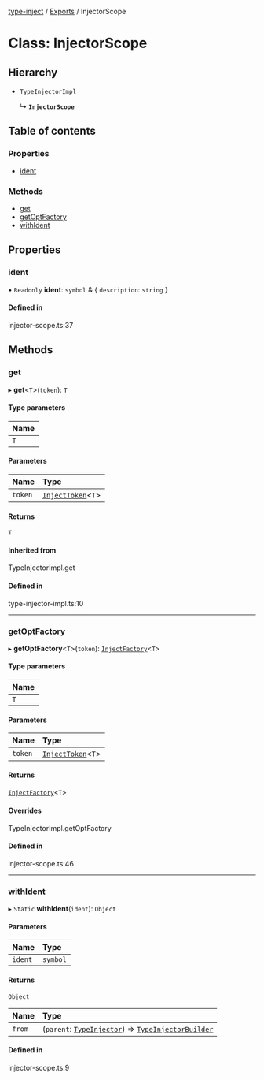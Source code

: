 [type-inject](../README.md) / [Exports](../modules.md) / InjectorScope

# Class: InjectorScope

## Hierarchy

- `TypeInjectorImpl`

  ↳ **`InjectorScope`**

## Table of contents

### Properties

- [ident](InjectorScope.md#ident)

### Methods

- [get](InjectorScope.md#get)
- [getOptFactory](InjectorScope.md#getoptfactory)
- [withIdent](InjectorScope.md#withident)

## Properties

### ident

• `Readonly` **ident**: `symbol` & { `description`: `string`  }

#### Defined in

injector-scope.ts:37

## Methods

### get

▸ **get**<`T`\>(`token`): `T`

#### Type parameters

| Name |
| :------ |
| `T` |

#### Parameters

| Name | Type |
| :------ | :------ |
| `token` | [`InjectToken`](../modules.md#injecttoken)<`T`\> |

#### Returns

`T`

#### Inherited from

TypeInjectorImpl.get

#### Defined in

type-injector-impl.ts:10

___

### getOptFactory

▸ **getOptFactory**<`T`\>(`token`): [`InjectFactory`](../interfaces/InjectFactory.md)<`T`\>

#### Type parameters

| Name |
| :------ |
| `T` |

#### Parameters

| Name | Type |
| :------ | :------ |
| `token` | [`InjectToken`](../modules.md#injecttoken)<`T`\> |

#### Returns

[`InjectFactory`](../interfaces/InjectFactory.md)<`T`\>

#### Overrides

TypeInjectorImpl.getOptFactory

#### Defined in

injector-scope.ts:46

___

### withIdent

▸ `Static` **withIdent**(`ident`): `Object`

#### Parameters

| Name | Type |
| :------ | :------ |
| `ident` | `symbol` |

#### Returns

`Object`

| Name | Type |
| :------ | :------ |
| `from` | (`parent`: [`TypeInjector`](TypeInjector.md)) => [`TypeInjectorBuilder`](TypeInjectorBuilder.md) |

#### Defined in

injector-scope.ts:9
